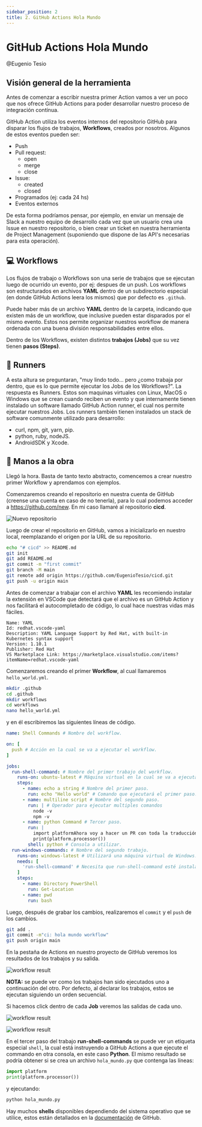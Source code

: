 ```yaml
---
sidebar_position: 2
title: 2. GitHub Actions Hola Mundo
---
```


# GitHub Actions Hola Mundo

@Eugenio Tesio

## Visión general de la herramienta

Antes de comenzar a escribir nuestra primer Action vamos a ver un poco que nos ofrece GitHub Actions para poder desarrollar nuestro proceso de integración contínua.

GitHub Action utiliza los eventos internos del repositorio GitHub para disparar los flujos de trabajos, __Workflows__, creados por nosotros. Algunos de estos eventos pueden ser:

- Push
- Pull request:
  - open
  - merge
  - close
- Issue:
  - created
  - closed
- Programados (ej: cada 24 hs)
- Eventos externos

De esta forma podríamos pensar, por ejemplo, en enviar un mensaje de Slack a nuestro equipo de desarrollo cada vez que un usuario crea una Issue en nuestro repositorio, o bien crear un ticket en nuestra herramienta de Project Management (suponiendo que dispone de las API's necesarias para esta operación).

## :computer: Workflows

Los flujos de trabajo o Workflows son una serie de trabajos que se ejecutan luego de ocurrido un evento, por ej: despues de un push. Los workflows son estructurados en archivos __YAML__ dentro de un subdirectorio especial (en donde GitHub Actions leera los mismos) que por defecto es `.github`.

Puede haber más de un archivo __YAML__ dentro de la carpeta, indicando que existen más de un workflow, que inclusive pueden estar disparados por el mismo evento. Estos nos permite organizar nuestros workflow de manera ordenada con una buena división responsabilidades entre ellos.

Dentro de los Workflows, existen distintos __trabajos (Jobs)__ que su vez tienen __pasos (Steps)__. 

## :runner: Runners

A esta altura se preguntaran, "muy lindo todo... pero ¿como trabaja por dentro, que es lo que permite ejecutar los Jobs de los Workflows?". La respuesta es Runners. Estos son maquinas virtuales con Linux, MacOS o Windows que se crean cuando reciben un evento y que internamente tienen instalado un software llamado GitHub Action runner, el cual nos permite ejecutar nuestros Jobs. Los runners también tienen instalados un stack de software comunmente utilizado para desarrollo:

- curl, npm, git, yarn, pip.
- python, ruby, nodeJS.
- AndroidSDK y Xcode.

## :hammer: Manos a la obra

Llegó la hora. Basta de tanto texto abstracto, comencemos a crear nuestro primer Workflow y aprendamos con ejemplos.

Comenzaremos creando el repositorio en nuestra cuenta de GitHub (creense una cuenta en caso de no tenerla), para lo cual podemos acceder a https://github.com/new. En mi caso llamaré al repositorio __cicd__.

![Nuevo repositorio](2.1_github_create_new_repository.png)

Luego de crear el repositorio en GitHub, vamos a inicializarlo en nuestro local, reemplazando el origen por la URL de su repositorio.

```bash
echo "# cicd" >> README.md
git init
git add README.md
git commit -m "first commit"
git branch -M main
git remote add origin https://github.com/EugenioTesio/cicd.git
git push -u origin main
```

Antes de comenzar a trabajar con el archivo __YAML__ les recomiendo instalar la extensión en VSCode que detectará que el archivo es un GitHub Action y nos facilitará el autocompletado de código, lo cual hace nuestras vidas más fáciles.

    Name: YAML
    Id: redhat.vscode-yaml
    Description: YAML Language Support by Red Hat, with built-in Kubernetes syntax support
    Version: 1.10.1
    Publisher: Red Hat
    VS Marketplace Link: https://marketplace.visualstudio.com/items?itemName=redhat.vscode-yaml

Comenzaremos creando el primer __Workflow__, al cual llamaremos `hello_world.yml`.

```bash
mkdir .github
cd .github
mkdir workflows
cd workflows
nano hello_world.yml
```

y en él escribiremos las siguientes líneas de código.

```yml
name: Shell Commands # Nombre del workflow.

on: [
  push # Acción en la cual se va a ejecutar el workflow.
]

jobs:
  run-shell-command: # Nombre del primer trabajo del workflow.
    runs-on: ubuntu-latest # Máquina virtual en la cual se va a ejecutar.
    steps:
      - name: echo a string # Nombre del primer paso.
        run: echo "Hello world" # Comando que ejecutará el primer paso.
      - name: multiline script # Nombre del segundo paso.
        run: | # Operador para ejecutar multiples comandos
          node -v
          npm -v
      - name: python Command # Tercer paso.
        run: |
          import platformAhora voy a hacer un PR con toda la traducción para que lo puedas ver... 
          print(platform.processor())
        shell: python # Consola a utilizar.
  run-windows-commands: # Nombre del segundo trabajo.
    runs-on: windows-latest # Utilizará una máquina virtual de Windows.
    needs: [
      'run-shell-command' # Necesita que run-shell-command esté instalado
    ]
    steps:
      - name: Directory PowerShell
        run: Get-Location
      - name: pwd
        run: bash
```

Luego, después de grabar los cambios, realizaremos el `commit` y el `push` de los cambios.

```bash
git add .
git commit -m"ci: hola mundo workflow"
git push origin main
```

En la pestaña de Actions en nuestro proyecto de GitHub veremos los resultados de los trabajos y su salida.

![workflow result](2.2_workflow_results.png)

__NOTA:__ se puede ver como los trabajos han sido ejecutados uno a continuación del otro. Por defecto, al declarar los trabajos, estos se ejecutan siguiendo un orden secuencial.

Si hacemos click dentro de cada __Job__ veremos las salidas de cada uno.

![workflow result](2.3_run_linux_commands.png)

![workflow result](2.1_run_windows_commands.png)

En el tercer paso del trabajo __run-shell-commands__ se puede ver un etiqueta especial `shell`, la cual está instruyendo a GitHub Actions a que ejecute el commando en otra consola, en este caso __Python__. El mismo resultado se podría obtener si se crea un archivo `hola_mundo.py` que contenga las líneas:

```python
import platform
print(platform.processor())
```

y ejecutando:

```bash
python hola_mundo.py
```

Hay muchos __shells__ disponibles dependiendo del sistema operativo que se utilice, estos están detallados en la [documentación](https://docs.github.com/en/actions/using-workflows/workflow-syntax-for-github-actions#using-a-specific-shell) de GitHub.
